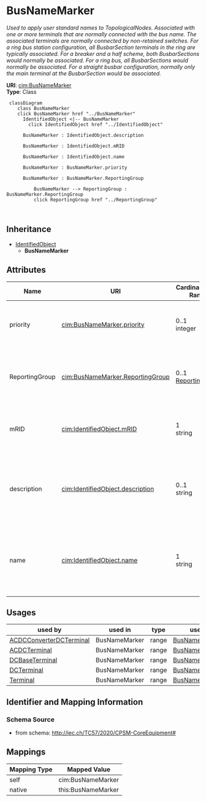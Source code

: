 # BusNameMarker


_Used to apply user standard names to TopologicalNodes. Associated with one or more terminals that are normally connected with the bus name.    The associated terminals are normally connected by non-retained switches. For a ring bus station configuration, all BusbarSection terminals in the ring are typically associated.   For a breaker and a half scheme, both BusbarSections would normally be associated.  For a ring bus, all BusbarSections would normally be associated.  For a straight busbar configuration, normally only the main terminal at the BusbarSection would be associated._





**URI**: [cim:BusNameMarker](http://iec.ch/TC57/CIM100#BusNameMarker)<br />
**Type**: Class




```mermaid
 classDiagram
    class BusNameMarker
    click BusNameMarker href "../BusNameMarker"
      IdentifiedObject <|-- BusNameMarker
        click IdentifiedObject href "../IdentifiedObject"
      
      BusNameMarker : IdentifiedObject.description
        
      BusNameMarker : IdentifiedObject.mRID
        
      BusNameMarker : IdentifiedObject.name
        
      BusNameMarker : BusNameMarker.priority
        
      BusNameMarker : BusNameMarker.ReportingGroup
        
          BusNameMarker --> ReportingGroup : BusNameMarker.ReportingGroup
          click ReportingGroup href "../ReportingGroup"
        
      
```





## Inheritance
* [IdentifiedObject](IdentifiedObject.md)
    * **BusNameMarker**



## Attributes


| Name | URI | Cardinality and Range | Description | Inheritance |
| ---  | --- | --- | --- | --- |
| priority | [cim:BusNameMarker.priority](http://iec.ch/TC57/CIM100#BusNameMarker.priority) | 0..1 <br />  integer  | Priority of bus name marker for use as topology bus name | direct |
| ReportingGroup | [cim:BusNameMarker.ReportingGroup](http://iec.ch/TC57/CIM100#BusNameMarker.ReportingGroup) | 0..1 <br />  [ReportingGroup](ReportingGroup.md)  | The reporting group to which this bus name marker belongs | direct |
| mRID | [cim:IdentifiedObject.mRID](http://iec.ch/TC57/CIM100#IdentifiedObject.mRID) | 1 <br />  string  | Master resource identifier issued by a model authority | [IdentifiedObject](IdentifiedObject.md) |
| description | [cim:IdentifiedObject.description](http://iec.ch/TC57/CIM100#IdentifiedObject.description) | 0..1 <br />  string  | The description is a free human readable text describing or naming the object | [IdentifiedObject](IdentifiedObject.md) |
| name | [cim:IdentifiedObject.name](http://iec.ch/TC57/CIM100#IdentifiedObject.name) | 1 <br />  string  | The name is any free human readable and possibly non unique text naming the o... | [IdentifiedObject](IdentifiedObject.md) |





## Usages

| used by | used in | type | used |
| ---  | --- | --- | --- |
| [ACDCConverterDCTerminal](ACDCConverterDCTerminal.md) | BusNameMarker | range | [BusNameMarker](BusNameMarker.md) |
| [ACDCTerminal](ACDCTerminal.md) | BusNameMarker | range | [BusNameMarker](BusNameMarker.md) |
| [DCBaseTerminal](DCBaseTerminal.md) | BusNameMarker | range | [BusNameMarker](BusNameMarker.md) |
| [DCTerminal](DCTerminal.md) | BusNameMarker | range | [BusNameMarker](BusNameMarker.md) |
| [Terminal](Terminal.md) | BusNameMarker | range | [BusNameMarker](BusNameMarker.md) |






## Identifier and Mapping Information







### Schema Source


* from schema: http://iec.ch/TC57/2020/CPSM-CoreEquipment#





## Mappings

| Mapping Type | Mapped Value |
| ---  | ---  |
| self | cim:BusNameMarker |
| native | this:BusNameMarker |




